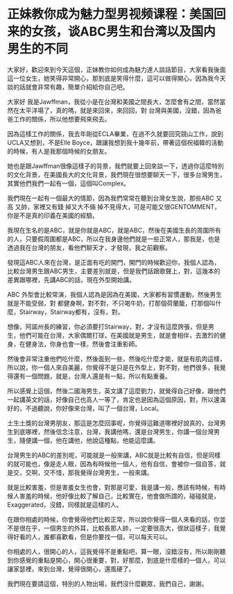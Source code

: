 # 正妹教你成为魅力型男视频课程：美国回来的女孩，谈ABC男生和台湾以及国内男生的不同

大家好，歡迎來到今天這個，正妹教你如何成為魅力達人談話節目，大家看我後面這一位女生，她笑得非常開心，那到底是笑得什麼，這可以做得開心，因為我今天談的話就會非常有趣，簡單介紹給你自己吧。

大家好 我是Jawffman，我從小是在台灣和美國之間長大，怎麼會有之間，當然當然在太平洋場了，真的嗎，就是來回來，來回回，對 台灣與美國，沒錯，因為爸爸工作的關係，所以他想要飛來飛去。

因為這樣工作的關係，我去年剛從ECLA畢業，在過不久就要回究競山工作，說到UCLA又想到，不是Elle Boyce，跟讓我想到我十幾年前，帶著這個祝福韓的活動的時候，有人是我那個時候的女朋友。

她也是跟Jawffman很像這樣子的背景，我們就要上回來談一下，透過你這麼特別的文化背景，在美國長大的文化背景，我們現在很想要聊天一下，很多台灣男生，其實他們我們一起有一個，這個叫Complex。

我們現在一起有一個最大的情節，因為我們常常在聽到台灣女生說，那些ABC 又高 又帥，家裡又有錢 掉又大不倆 掉不見得大，可是可能又很GENTOMMENT，你是不是真的印義在美國的經驗。

我現在生名的是ABC，就是你就是ABC，就是ABC，然後在美國生長的周圍所有的人，只要假周圍都是ABC，所以在我身邊他們就是一些正常人，那我是，也是透過我在台灣的朋友，看他們聊天才，才發現，我之前觀察。

發現這ABC人來在台灣，是正面有吃的開門，開門的時候歡迎你，我個人認為，比較台灣男生跟ABC男生，主要差別就是，但是我們話跟歌聲上，對，這幾本的差異跟哪裡，先講ABC的話，現在外型開始講。

ABC 外型會比較常演，我個人認為是因為在美國，大家都有習慣運動，然後男生就是不能受弱，對 都健身啊，對不對，不只喝牛奶，打那個荷蘭籠，打那個叫什麼，Stairway，Stairway都有，沒有，對。

想像，阿諾州長的練習，你必須要打Stairway，對，才沒有這麼誇張，但是男生，他們可能在台灣，大家偶爾打球，在美國就是男生，就是會相伴，去激烈的健身，在健身法，你身也會一樣，然後會注重影師。

然後會非常注重他們吃什麼，然後面到一些，然後吃什麼才能，就是有肌肉這樣，所以說，你一個人來自美麗，你覺得不是只是在外型上，對不對，他們很多，我覺得還有一個問題，就是，台灣人還是有一點，所以有點重養。

所以感覺上這個，然後二國海男生，英文講了這麼劉力，就覺得自己好像，跟他們一起講英文的話，好像自己也高人一等了，肯定也是因為這個原因，對，所以還滿好的，不過聽說，你好像來台灣，叫了一個台灣，Local。

土生土獎的台灣男朋友，那這是怎麼回事呢，你覺得這難道哪裡好說真的，台灣男生到底哪裡，然後信念注意，台灣，我講他嗎，還是台灣男生，你講一個台灣男生，隨便講一個，他在講他，他說這種點，他能這麼講。

台灣男生的ABC的差別呢，可能就是一般來講，ABC就是比較有自信，但是同樣的就可能也，像是走人眼，因為有時候他一個人，他有自信，會被你一個自答，就是交，交啊，交不惜，那我覺得台灣男生，一般來講。

就是比較害羞，但是害羞女生也會，對那是可愛，我是講一般，應該有時候，有時候人害羞的時候，他好像比較了解自己，比較實在，他會做所謂的，碰碰就是，Exaggerated，沒錯，同樣就是這樣的人。

在跟你相處的時候，你會覺得他們比較正常，所以說你覺得一個人來看的話，你並不是很在乎，一個男生的外耳，比較長那人帥，一定要很高大，很狀這樣子，我覺得好看的人，誰都喜歡看，但是你要找一個，可以每天可以。

你相處的人，很開心的人，這我覺得不是重點吧，算一眼，沒錯沒有，所以剛剛聽到你感覺的重點是開心，開心很重要，對，好那麼，到底是什麼樣的一個人，可以讓家瑟裡，來到台灣，覺得很開心，還風硬了。

我們現在要請這個，特別的人物出場，我們沒什麼觀眾，我們自己，謝謝。